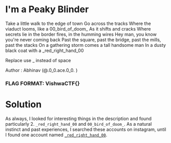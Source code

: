 I'm a Peaky Blinder
=

Take a little walk to the edge of town
Go across the tracks
Where the viaduct looms,
like a 00_bird_of_doom_
As it shifts and cracks
Where secrets lie in the border fires,
in the humming wires
Hey man, you know
you're never coming back
Past the square, past the bridge,
past the mills, past the stacks
On a gathering storm comes
a tall handsome man
In a dusty black coat with
a _red_right_hand_00

Replace use _ instead of space

Author : Abhinav (@.0_0.ace.0_0. )

### FLAG FORMAT: VishwaCTF{}

Solution
=

As always, I looked for interesting things in the description and found particularly 2. `_red_right_hand_00` and `00_bird_of_doom_`. As a natural instinct and past experiences, I searched these accounts on instagram, until I found one account named [`_red_right_hand_00`](https://www.instagram.com/_red_right_hand_00/). 
